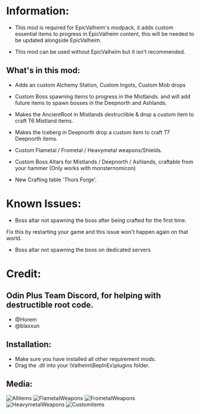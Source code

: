 ﻿
# Information:
* This mod is required for EpicValheim's modpack, it adds custom essential items to progress in EpicValheim content, this will be needed to be updated alongside  EpicValheim. 

* This mod can be used without EpicValheim but it isn't recommended.


## What's in this mod:


* Adds an custom Alchemy Station, Custom Ingots, Custom Mob drops

* Custom Boss spawning items to progress in the Mistlands. and will add future items to spawn bosses in the Deepnorth and Ashlands.

* Makes the AncientRoot in Mistlands destructible & drop a custom item to craft T6 Mistland items.

* Makes the Iceberg in Deepnorth drop a custom item to craft T7 Deepnorth items.

* Custom Flametal / Frometal / Heavymetal weapons/Shields.

* Custom Boss Altars for Mistlands / Deepnorth / Ashlands, craftable from your hammer (Only works with monsternomicon)

* New Crafting table 'Thors Forge'.


# Known Issues:

* Boss altar not spawning the boss after being crafted for the first time.

Fix this by restarting your game and this issue won't happen again on that world.

* Boss altar not spawning the boss on dedicated servers



# Credit:

## Odin Plus Team Discord, for helping with destructible root code.
* @Horem
* @blaxxun



## Installation:

* Make sure you have installed all other requirement mods.
* Drag the .dll into your \Valheim\BepInEx\plugins folder.


## Media:

![Allitems](https://i.imgur.com/pjkRbn9.png)
![FlametalWeapons](https://i.imgur.com/Fwc525l.jpg)
![FrometalWeapons](https://i.imgur.com/6VJciWG.jpg)
![HeavymetalWeapons](https://i.imgur.com/fHzqXZf.jpg)
![Customitems](https://i.imgur.com/hHVcW3L.jpg)